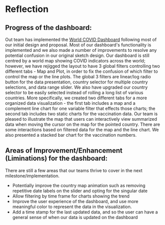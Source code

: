 # Reflection

## Progress of the dashboard:

Out team has implemented the <a href=https://worldcovid-dashpy-stg.herokuapp.com>World COVID Dashboard</a> following most of our initial design and proposal. Most of our dashboard's functionality is implemented and we also made a number of improvements to resolve any potential confusion in our original sketch design. Our dashboard is still centred by a world map showing COVID indicators across the world; however, we have rejigged the layout to have 3 global filters controlling two different tabs - Map and Plot, in order to fix the confusion of which filter to control the map or the line plots. The global 3 filters are linear/log radio button for the data presentation, country selector for multiple country selections, and data range slider. We also have upgraded our country selector to be easily selected instead of rolling a long list of various countries. More specifically, we created two different tabs for a more organized data visualization - the first tab includes a map and a complement line chart for one variable filter that effects those charts; the second tab includes two static charts for the vaccination data. Our team is pleased to illustrate the map that users can interactively view summarized data when moving the cursor on the map for the pointed country. There are some interactions based on filtered data for the map and the line chart. We also presented a stacked bar chart for the vaccination numbers.

## Areas of Improvement/Enhancement (Liminations) for the dashboard:

There are still a few areas that our teams thrive to cover in the next milestone/implementation.

- Potentially improve the country map animation such as removing repetitive date labels on the slider and opting for the singular date
- Allow filtering by time frame for charts showing the trend
- Improve the user experience of the dashboard, and use more meaningful color to represent the data in the visualization.
- Add a time stamp for the last updated data, and so the user can have a general sense of when our data is updated on the dashboard